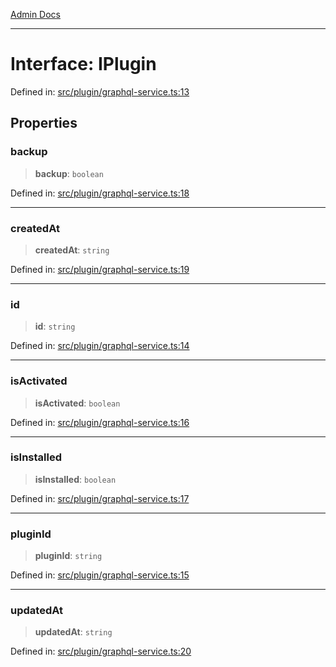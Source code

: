 [Admin Docs](/)

***

# Interface: IPlugin

Defined in: [src/plugin/graphql-service.ts:13](https://github.com/PalisadoesFoundation/talawa-admin/blob/main/src/plugin/graphql-service.ts#L13)

## Properties

### backup

> **backup**: `boolean`

Defined in: [src/plugin/graphql-service.ts:18](https://github.com/PalisadoesFoundation/talawa-admin/blob/main/src/plugin/graphql-service.ts#L18)

***

### createdAt

> **createdAt**: `string`

Defined in: [src/plugin/graphql-service.ts:19](https://github.com/PalisadoesFoundation/talawa-admin/blob/main/src/plugin/graphql-service.ts#L19)

***

### id

> **id**: `string`

Defined in: [src/plugin/graphql-service.ts:14](https://github.com/PalisadoesFoundation/talawa-admin/blob/main/src/plugin/graphql-service.ts#L14)

***

### isActivated

> **isActivated**: `boolean`

Defined in: [src/plugin/graphql-service.ts:16](https://github.com/PalisadoesFoundation/talawa-admin/blob/main/src/plugin/graphql-service.ts#L16)

***

### isInstalled

> **isInstalled**: `boolean`

Defined in: [src/plugin/graphql-service.ts:17](https://github.com/PalisadoesFoundation/talawa-admin/blob/main/src/plugin/graphql-service.ts#L17)

***

### pluginId

> **pluginId**: `string`

Defined in: [src/plugin/graphql-service.ts:15](https://github.com/PalisadoesFoundation/talawa-admin/blob/main/src/plugin/graphql-service.ts#L15)

***

### updatedAt

> **updatedAt**: `string`

Defined in: [src/plugin/graphql-service.ts:20](https://github.com/PalisadoesFoundation/talawa-admin/blob/main/src/plugin/graphql-service.ts#L20)
